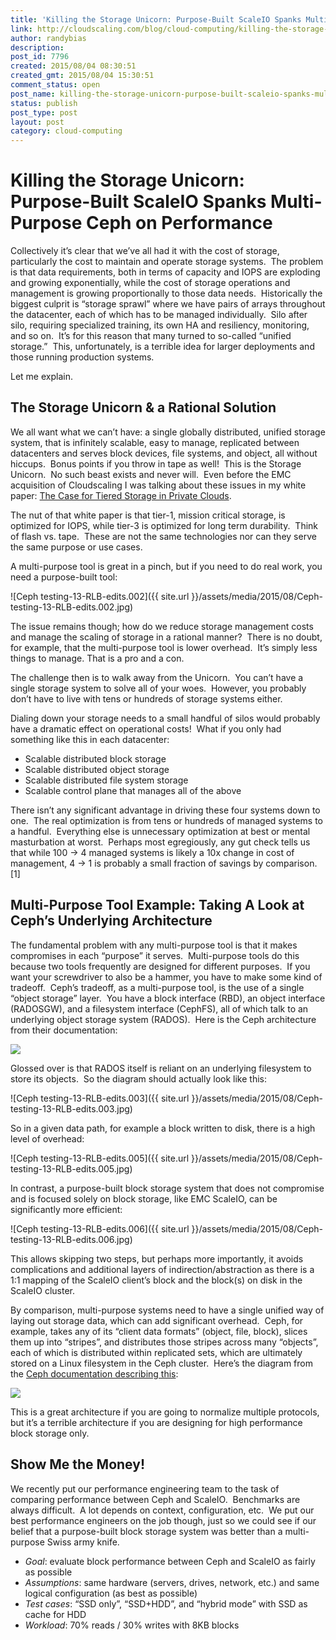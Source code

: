 ```yaml
---
title: 'Killing the Storage Unicorn: Purpose-Built ScaleIO Spanks Multi-Purpose Ceph on Performance'
link: http://cloudscaling.com/blog/cloud-computing/killing-the-storage-unicorn-purpose-built-scaleio-spanks-multi-purpose-ceph-on-performance/
author: randybias
description: 
post_id: 7796
created: 2015/08/04 08:30:51
created_gmt: 2015/08/04 15:30:51
comment_status: open
post_name: killing-the-storage-unicorn-purpose-built-scaleio-spanks-multi-purpose-ceph-on-performance
status: publish
post_type: post
layout: post
category: cloud-computing
---
```


# Killing the Storage Unicorn: Purpose-Built ScaleIO Spanks Multi-Purpose Ceph on Performance

Collectively it’s clear that we’ve all had it with the cost of storage, particularly the cost to maintain and operate storage systems.  The problem is that data requirements, both in terms of capacity and IOPS are exploding and growing exponentially, while the cost of storage operations and management is growing proportionally to those data needs.  Historically the biggest culprit is “storage sprawl” where we have pairs of arrays throughout the datacenter, each of which has to be managed individually.  Silo after silo, requiring specialized training, its own HA and resiliency, monitoring, and so on.  It’s for this reason that many turned to so-called “unified storage.”  This, unfortunately, is a terrible idea for larger deployments and those running production systems.

Let me explain.

## The Storage Unicorn & a Rational Solution

We all want what we can’t have: a single globally distributed, unified storage system, that is infinitely scalable, easy to manage, replicated between datacenters and serves block devices, file systems, and object, all without hiccups.  Bonus points if you throw in tape as well!  This is the Storage Unicorn.  No such beast exists and never will.  Even before the EMC acquisition of Cloudscaling I was talking about these issues in my white paper: [The Case for Tiered Storage in Private Clouds](/assets/pdf/cloudscaling_whitepaper_tiered_storage_private_clouds.pdf).

The nut of that white paper is that tier-1, mission critical storage, is optimized for IOPS, while tier-3 is optimized for long term durability.  Think of flash vs. tape.  These are not the same technologies nor can they serve the same purpose or use cases.

A multi-purpose tool is great in a pinch, but if you need to do real work, you need a purpose-built tool:

![Ceph testing-13-RLB-edits.002]({{ site.url }}/assets/media/2015/08/Ceph-testing-13-RLB-edits.002.jpg)

The issue remains though; how do we reduce storage management costs and manage the scaling of storage in a rational manner?  There is no doubt, for example, that the multi-purpose tool is lower overhead.  It’s simply less things to manage. That is a pro and a con.

The challenge then is to walk away from the Unicorn.  You can’t have a single storage system to solve all of your woes.  However, you probably don’t have to live with tens or hundreds of storage systems either.

Dialing down your storage needs to a small handful of silos would probably have a dramatic effect on operational costs!  What if you only had something like this in each datacenter:

  * Scalable distributed block storage
  * Scalable distributed object storage
  * Scalable distributed file system storage
  * Scalable control plane that manages all of the above

There isn’t any significant advantage in driving these four systems down to one.  The real optimization is from tens or hundreds of managed systems to a handful.  Everything else is unnecessary optimization at best or mental masturbation at worst.  Perhaps most egregiously, any gut check tells us that while 100 -> 4 managed systems is likely a 10x change in cost of management, 4 -> 1 is probably a small fraction of savings by comparison. [1]

## Multi-Purpose Tool Example: Taking A Look at Ceph’s Underlying Architecture

The fundamental problem with any multi-purpose tool is that it makes compromises in each “purpose” it serves.  Multi-purpose tools do this because two tools frequently are designed for different purposes.  If you want your screwdriver to also be a hammer, you have to make some kind of tradeoff.  Ceph’s tradeoff, as a multi-purpose tool, is the use of a single “object storage” layer.  You have a block interface (RBD), an object interface (RADOSGW), and a filesystem interface (CephFS), all of which talk to an underlying object storage system (RADOS).  Here is the Ceph architecture from their documentation:

![](http://ceph.com/docs/dumpling/_images/stack.png)

Glossed over is that RADOS itself is reliant on an underlying filesystem to store its objects.  So the diagram should actually look like this:

![Ceph testing-13-RLB-edits.003]({{ site.url }}/assets/media/2015/08/Ceph-testing-13-RLB-edits.003.jpg)

So in a given data path, for example a block written to disk, there is a high level of overhead:

![Ceph testing-13-RLB-edits.005]({{ site.url }}/assets/media/2015/08/Ceph-testing-13-RLB-edits.005.jpg)

In contrast, a purpose-built block storage system that does not compromise and is focused solely on block storage, like EMC ScaleIO, can be significantly more efficient:

![Ceph testing-13-RLB-edits.006]({{ site.url }}/assets/media/2015/08/Ceph-testing-13-RLB-edits.006.jpg)

This allows skipping two steps, but perhaps more importantly, it avoids complications and additional layers of indirection/abstraction as there is a 1:1 mapping of the ScaleIO client’s block and the block(s) on disk in the ScaleIO cluster.

By comparison, multi-purpose systems need to have a single unified way of laying out storage data, which can add significant overhead.  Ceph, for example, takes any of its “client data formats” (object, file, block), slices them up into “stripes”, and distributes those stripes across many “objects”, each of which is distributed within replicated sets, which are ultimately stored on a Linux filesystem in the Ceph cluster.  Here’s the diagram from the [Ceph documentation describing this](http://ceph.com/docs/master/architecture/#data-striping):

![](http://ceph.com/docs/master/_images/ditaa-92220e0223f86eb33cfcaed4241c6680226c5ce2.png)

This is a great architecture if you are going to normalize multiple protocols, but it’s a terrible architecture if you are designing for high performance block storage only.

## Show Me the Money!

We recently put our performance engineering team to the task of comparing performance between Ceph and ScaleIO.  Benchmarks are always difficult.  A lot depends on context, configuration, etc.  We put our best performance engineers on the job though, just so we could see if our belief that a purpose-built block storage system was better than a multi-purpose Swiss army knife.

  * _Goal_: evaluate block performance between Ceph and ScaleIO as fairly as possible
  * _Assumptions_: same hardware (servers, drives, network, etc.) and same logical configuration (as best as possible)
  * _Test cases_: “SSD only”, “SSD+HDD”, and “hybrid mode” with SSD as cache for HDD
  * _Workload_: 70% reads / 30% writes with 8KB blocks